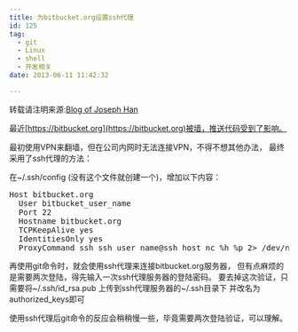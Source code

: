 ```yaml
---
title: 为bitbucket.org设置ssh代理
id: 125
tag:
  - git
  - Linux
  - shell
  - 开发相关
date: 2013-06-11 11:42:32

---
```


转载请注明来源:[Blog of Joseph Han](http://blog.joseph-han.net/ "Blog of Joseph Han")

最近[https://bitbucket.org](https://bitbucket.org)被墙，推送代码受到了影响。

最初使用VPN来翻墙，但在公司内网时无法连接VPN，不得不想其他办法，
最终采用了ssh代理的方法：

在~/.ssh/config (没有这个文件就创建一个)，增加以下内容：
<pre>Host bitbucket.org
  User bitbucket_user_name
  Port 22
  Hostname bitbucket.org
  TCPKeepAlive yes
  IdentitiesOnly yes
  ProxyCommand ssh ssh_user_name@ssh_host nc %h %p 2&gt; /dev/null</pre>
再使用git命令时，就会使用ssh代理来连接bitbucket.org服务器，
但有点麻烦的是需要两次登陆，得先输入一次ssh代理服务器的登陆密码。
要去掉这次验证，只需要将~/.ssh/id_rsa.pub 上传到ssh代理服务器的~/.ssh目录下
并改名为authorized_keys即可

使用ssh代理后git命令的反应会稍稍慢一些，毕竟需要两次登陆验证，可以理解。